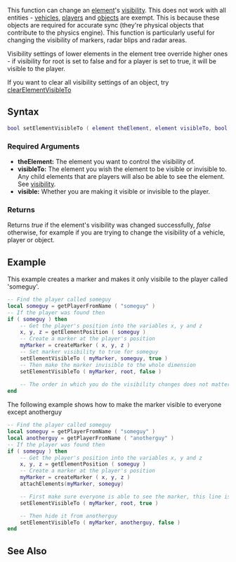 This function can change an [element](/docs/element.md "wikilink")'s [visibility](/visibility.md "wikilink"). This does not work with all entities - [vehicles](/vehicle.md "wikilink"), [players](/player.md "wikilink") and [objects](/object.md "wikilink") are exempt. This is because these objects are required for accurate sync (they're physical objects that contribute to the physics engine). This function is particularly useful for changing the visibility of markers, radar blips and radar areas.

Visibility settings of lower elements in the element tree override higher ones - if visibility for root is set to false and for a player is set to true, it will be visible to the player.

If you want to clear all visibility settings of an object, try [clearElementVisibleTo](/docs/clearElementVisibleTo.md "wikilink")

Syntax
------

``` lua
bool setElementVisibleTo ( element theElement, element visibleTo, bool visible )
```

### Required Arguments

-   **theElement:** The element you want to control the visibility of.
-   **visibleTo:** The element you wish the element to be visible or invisible to. Any child elements that are players will also be able to see the element. See [visibility](/docs/visibility.md "wikilink").
-   **visible:** Whether you are making it visible or invisible to the player.

### Returns

Returns *true* if the element's visibility was changed successfully, *false* otherwise, for example if you are trying to change the visibility of a vehicle, player or object.

Example
-------

This example creates a marker and makes it only visibile to the player called 'someguy'.

``` lua
-- Find the player called someguy
local someguy = getPlayerFromName ( "someguy" )
-- If the player was found then
if ( someguy ) then
    -- Get the player's position into the variables x, y and z
    x, y, z = getElementPosition ( someguy )
    -- Create a marker at the player's position
    myMarker = createMarker ( x, y, z )
    -- Set marker visibility to true for someguy
    setElementVisibleTo ( myMarker, someguy, true )
    -- Then make the marker invisible to the whole dimension
    setElementVisibleTo ( myMarker, root, false )
    
    -- The order in which you do the visibility changes does not matter, but ideally trues should be set before falses in order to prevent a momentary flicker.
end
```

The following example shows how to make the marker visible to everyone except anotherguy

``` lua
-- Find the player called someguy
local someguy = getPlayerFromName ( "someguy" )
local anotherguy = getPlayerFromName ( "anotherguy" )
-- If the player was found then
if ( someguy ) then
    -- Get the player's position into the variables x, y and z
    x, y, z = getElementPosition ( someguy )
    -- Create a marker at the player's position
    myMarker = createMarker ( x, y, z )
    attachElements(myMarker, someguy)

    -- First make sure everyone is able to see the marker, this line is unnecessary in this case as root visibility is set to true by default behaviour
    setElementVisibleTo ( myMarker, root, true )

    -- Then hide it from anotherguy
    setElementVisibleTo ( myMarker, anotherguy, false )
end
```

See Also
--------
